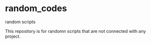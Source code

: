 # random_codes
random scripts 

This repository is for randomn scripts that are not connected with any project. 
